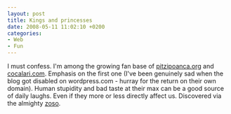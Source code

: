 ```yaml
---
layout: post
title: Kings and princesses
date: 2008-05-11 11:02:10 +0200
categories:
- Web
- Fun
---
```

I must confess. I'm among the growing fan base of <a href="http://pitzipoanca.org/">pitzipoanca.org</a> and <a href="http://cocalari.com/">cocalari.com</a>. Emphasis on the first one (I've been genuinely sad when the blog got disabled on wordpress.com - hurray for the return on their own domain). Human stupidity and bad taste at their max can be a good source of daily laughs. Even if they more or less directly affect us. Discovered via the almighty <a href="http://zoso.ro">zoso</a>.

